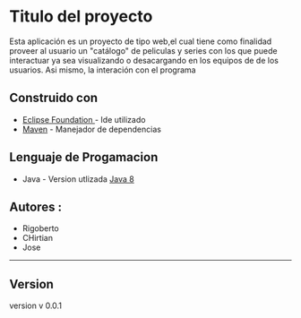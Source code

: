 # Titulo del proyecto
Esta aplicación es un proyecto de tipo web,el cual tiene como finalidad proveer al usuario un "catálogo" de peliculas y series con los que puede interactuar ya sea visualizando o desacargando en los equipos de de los usuarios.
Asi mismo, la interación con el programa    

## Construido  con
 * [Eclipse Foundation ](https://www.eclipse.org/ide/) - Ide utilizado 
 * [Maven](https://maven.apache.org/) - Manejador de dependencias
 
## Lenguaje de Progamacion
 * Java  - Version utlizada [Java 8](https://www.java.com/es/download/)
## Autores :
* Rigoberto 
* CHirtian 
* Jose 
---
## Version
version v 0.0.1 



 

